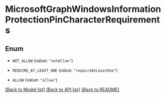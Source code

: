 # MicrosoftGraphWindowsInformationProtectionPinCharacterRequirements

## Enum


* `NOT_ALLOW` (value: `"notAllow"`)

* `REQUIRE_AT_LEAST_ONE` (value: `"requireAtLeastOne"`)

* `ALLOW` (value: `"allow"`)


[[Back to Model list]](../README.md#documentation-for-models) [[Back to API list]](../README.md#documentation-for-api-endpoints) [[Back to README]](../README.md)


